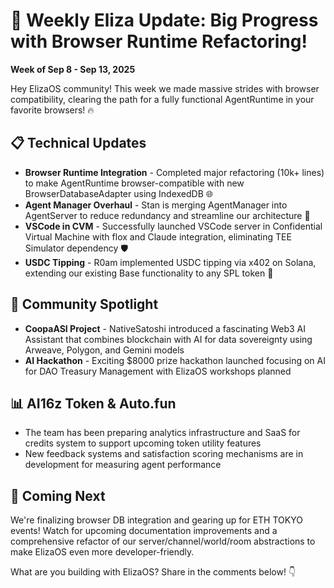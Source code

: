 # 🚀 Weekly Eliza Update: Big Progress with Browser Runtime Refactoring! 

**Week of Sep 8 - Sep 13, 2025**

Hey ElizaOS community! This week we made massive strides with browser compatibility, clearing the path for a fully functional AgentRuntime in your favorite browsers! 🔥

## 📋 Technical Updates
* **Browser Runtime Integration** - Completed major refactoring (10k+ lines) to make AgentRuntime browser-compatible with new BrowserDatabaseAdapter using IndexedDB 🌐
* **Agent Manager Overhaul** - Stan is merging AgentManager into AgentServer to reduce redundancy and streamline our architecture 🧩
* **VSCode in CVM** - Successfully launched VSCode server in Confidential Virtual Machine with flox and Claude integration, eliminating TEE Simulator dependency 🛡️
* **USDC Tipping** - R0am implemented USDC tipping via x402 on Solana, extending our existing Base functionality to any SPL token 💸

## 🤝 Community Spotlight
* **CoopaASI Project** - NativeSatoshi introduced a fascinating Web3 AI Assistant that combines blockchain with AI for data sovereignty using Arweave, Polygon, and Gemini models
* **AI Hackathon** - Exciting $8000 prize hackathon launched focusing on AI for DAO Treasury Management with ElizaOS workshops planned

## 📊 AI16z Token & Auto.fun
* The team has been preparing analytics infrastructure and SaaS for credits system to support upcoming token utility features
* New feedback systems and satisfaction scoring mechanisms are in development for measuring agent performance

## 🔮 Coming Next
We're finalizing browser DB integration and gearing up for ETH TOKYO events! Watch for upcoming documentation improvements and a comprehensive refactor of our server/channel/world/room abstractions to make ElizaOS even more developer-friendly.

What are you building with ElizaOS? Share in the comments below! 👇